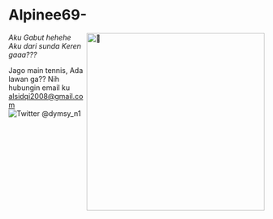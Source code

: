 # Alpinee69-

[<img align="right" height="350" alt="🦑" src="![23e4e7aa8e7a9e2dbc75fece9d77fc99](https://github.com/Alpinee69/Alpinee69/assets/144251580/9245c90b-a1f9-43dd-b9b1-43ac3a05d78e)">](#)  

*Aku Gabut hehehe
Aku dari sunda
Keren gaaa???*

Jago main tennis, Ada lawan ga??
Nih hubungin email ku
alsidqi2008@gmail.com
![Twitter @dymsy_n1](https://github.com/Alpinee69/Alpinee69/assets/144251580/72e592fa-898c-4095-bbd9-75866d425cef)

